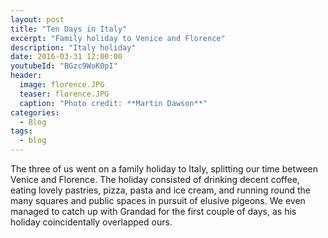 ```yaml
---
layout: post
title: "Ten Days in Italy"
excerpt: "Family holiday to Venice and Florence"
description: "Italy holiday"
date: 2016-03-31 12:00:00
youtubeId: "BGzc9WoK0pI"
header:
  image: florence.JPG
  teaser: florence.JPG
  caption: "Photo credit: **Martin Dawson**"
categories:
  - Blog
tags:
  - blog
---
```

The three of us went on a family holiday to Italy, splitting our time between Venice and Florence.
The holiday consisted of drinking decent coffee, eating lovely pastries, pizza, pasta and ice cream, and running round the many squares and public spaces in pursuit of elusive pigeons.
We even managed to catch up with Grandad for the first couple of days, as his holiday coincidentally overlapped ours.
